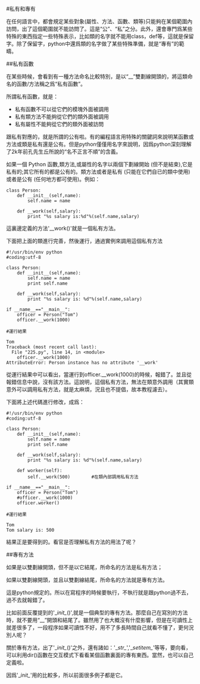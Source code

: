 #私有和專有

在任何語言中，都會規定某些對象(屬性、方法、函數、類等)只能夠在某個範圍內訪問，出了這個範圍就不能訪問了。這是“公”、“私”之分。此外，還會專門爲某些特殊的東西指定一些特殊表示，比如類的名字就不能用class，def等，這就是保留字。除了保留字，python中還爲類的名字做了某些特殊準備，就是“專有”的範疇。

##私有函數

在某些時候，會看到有一種方法命名比較特別，是以“__”雙劃線開頭的，將這類命名的函數/方法稱之爲“私有函數”。

所謂私有函數，就是：

- 私有函數不可以從它們的模塊外面被調用
- 私有類方法不能夠從它們的類外面被調用
- 私有屬性不能夠從它們的類外面被訪問

跟私有對應的，就是所謂的公有啦。有的編程語言用特殊的關鍵詞來說明某函數或方法或類是私有還是公有。但是python僅僅用名字來說明，因爲python深刻理解了2k年前孔先生丘所說的“名不正言不順”的含義。

如果一個 Python 函數,類方法,或屬性的名字以兩個下劃線開始 (但不是結束),它是私有的;其它所有的都是公有的。類方法或者是私有 (只能在它們自已的類中使用) 或者是公有 (任何地方都可使用)。例如：

    class Person:
        def __init__(self,name):
            self.name = name

        def __work(self,salary):
            print "%s salary is:%d"%(self.name,salary)

這裏邊定義的方法'\__work()'就是一個私有方法。

下面把上面的類進行完善，然後運行，通過實例來調用這個私有方法

    #!/usr/bin/env python
    #coding:utf-8

    class Person:
        def __init__(self,name):
            self.name = name
            print self.name

        def __work(self,salary):
            print "%s salary is: %d"%(self.name,salary)

    if __name__=="__main__":
        officer = Person("Tom")
        officer.__work(1000)

    #運行結果

    Tom
    Traceback (most recent call last):
      File "225.py", line 14, in <module>
        officer.__work(1000)
    AttributeError: Person instance has no attribute '__work'

從運行結果中可以看出，當運行到officer.__work(1000)的時候，報錯了。並且從報錯信息中說，沒有該方法。這說明，這個私有方法，無法在類意外調用（其實類意外可以調用私有方法，就是太麻煩，況且也不提倡，故本教程濾去）。

下面將上述代碼進行修改，成爲：

    #!/usr/bin/env python
    #coding:utf-8

    class Person:
        def __init__(self,name):
            self.name = name
            print self.name

        def __work(self,salary):
            print "%s salary is: %d"%(self.name,salary)

        def worker(self):
            self.__work(500)        #在類內部調用私有方法

    if __name__=="__main__":
        officer = Person("Tom")
        #officer.__work(1000)
        officer.worker()

    #運行結果

    Tom
    Tom salary is: 500

結果正是要得到的。看官是否理解私有方法的用法了呢？

##專有方法

如果是以雙劃線開頭，但不是以它結尾，所命名的方法是私有方法；

如果以雙劃線開頭，並且以雙劃線結尾，所命名的方法就是專有方法。

這是python規定的。所以在寫程序的時候要執行，不執行就是跟python過不去，過不去就報錯了。

比如前面反覆提到的'\__init\__()',就是一個典型的專有方法。那麼自己在寫別的方法時，就不要用“__”開頭和結尾了。雖然用了也大概沒有什麼影響，但是在可讀性上就差很多了，一段程序如果可讀性不好，用不了多長時間自己就看不懂了，更何況別人呢？

關於專有方法，出了'\__init\__()'之外，還有諸如：'\__str\__','\__setitem\__'等等，要向看，可以利用dir()函數在交互模式下看看某個函數裏面的專有東西。當然，也可以自己定義啦。

因爲'\__init\__'用的比較多，所以前面很多例子都是它。
